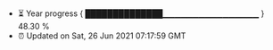 - ⏳ Year progress { ██████████████▁▁▁▁▁▁▁▁▁▁▁▁▁▁▁▁ } 48.30 %
- ⏰ Updated on Sat, 26 Jun 2021 07:17:59 GMT

